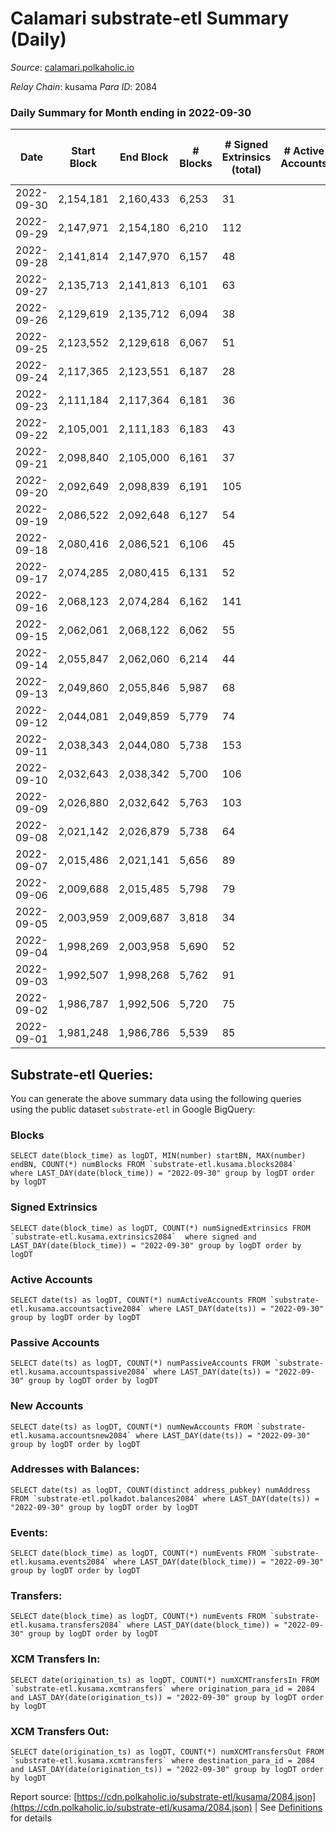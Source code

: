 # Calamari substrate-etl Summary (Daily)

_Source_: [calamari.polkaholic.io](https://calamari.polkaholic.io)

*Relay Chain*: kusama
*Para ID*: 2084



### Daily Summary for Month ending in 2022-09-30


| Date | Start Block | End Block | # Blocks | # Signed Extrinsics (total) | # Active Accounts | # Passive | # New | # Addresses with Balances | # Events | # Transfers | # XCM Transfers In | # XCM Transfers Out | Issues | 
| ---- | ----------- | --------- | -------- | --------------------------- | ----------------- | --------- | ----- | ------------------------- | -------- | ----------- | ------------------ | ------------------- | ------ |
| 2022-09-30 | 2,154,181 | 2,160,433 | 6,253 | 31 |  |  |  | 26,650 | 18,990 | 16 ($4,319.47) | 1 ($32.26) | 1 ($102.16) |  |
| 2022-09-29 | 2,147,971 | 2,154,180 | 6,210 | 112 |  |  |  |  | 19,467 | 50 ($41,221.17) | 6 ($455.49) | 5 ($1,106.74) |  |
| 2022-09-28 | 2,141,814 | 2,147,970 | 6,157 | 48 |  |  |  |  | 18,819 | 38 ($56,869.37) | 1 ($8.17) |   |  |
| 2022-09-27 | 2,135,713 | 2,141,813 | 6,101 | 63 |  |  |  |  | 18,771 | 36 ($13,948.65) | 2 ($52.90) | 4 ($123.75) |  |
| 2022-09-26 | 2,129,619 | 2,135,712 | 6,094 | 38 |  |  |  |  | 18,579 | 28 ($11,129.93) | 2 ($27.56) | 4 ($130.62) |  |
| 2022-09-25 | 2,123,552 | 2,129,618 | 6,067 | 51 |  |  |  |  | 18,578 | 37 ($5,512.88) |   | 4 ($95.37) |  |
| 2022-09-24 | 2,117,365 | 2,123,551 | 6,187 | 28 |  |  |  |  | 18,778 | 17 ($10,481.59) | 1 ($31.17) | 4 ($65.70) |  |
| 2022-09-23 | 2,111,184 | 2,117,364 | 6,181 | 36 |  |  |  |  | 18,825 | 25 ($5,036.66) | 4 ($274.98) | 1 ($0.14) |  |
| 2022-09-22 | 2,105,001 | 2,111,183 | 6,183 | 43 |  |  |  |  | 18,868 | 24 ($8,283.30) | 2 ($29.61) | 2 ($33.28) |  |
| 2022-09-21 | 2,098,840 | 2,105,000 | 6,161 | 37 |  |  |  |  | 18,760 | 29 ($7,163.09) | 2 ($61.02) | 1 ($85.42) |  |
| 2022-09-20 | 2,092,649 | 2,098,839 | 6,191 | 105 |  |  |  |  | 19,354 | 44 ($12,481.69) | 1 ($28.03) | 12 ($706.76) |  |
| 2022-09-19 | 2,086,522 | 2,092,648 | 6,127 | 54 |  |  |  |  | 18,788 | 40 ($34,028.37) | 3 ($1,296.23) | 2 ($6.36) |  |
| 2022-09-18 | 2,080,416 | 2,086,521 | 6,106 | 45 |  |  |  |  | 18,667 | 34 ($9,290.08) | 3 ($77.53) | 3 ($811.19) |  |
| 2022-09-17 | 2,074,285 | 2,080,415 | 6,131 | 52 |  |  |  |  | 18,780 | 35 ($21,714.28) |   | 5 ($630.05) |  |
| 2022-09-16 | 2,068,123 | 2,074,284 | 6,162 | 141 |  |  |  |  | 19,591 | 112 ($71,733.41) | 17 ($2,692.55) | 15 ($1,347.17) |  |
| 2022-09-15 | 2,062,061 | 2,068,122 | 6,062 | 55 |  |  |  |  | 18,583 | 42 ($1,812.92) | 2 ($33.71) |   |  |
| 2022-09-14 | 2,055,847 | 2,062,060 | 6,214 | 44 |  |  |  | 26,602 | 18,974 | 30 ($1,879.02) | 5 ($84.28) | 1 ($26.49) |  |
| 2022-09-13 | 2,049,860 | 2,055,846 | 5,987 | 68 |  |  |  |  | 18,501 | 47 ($14,155.20) | 6 ($587.11) | 10 ($2,984.44) |  |
| 2022-09-12 | 2,044,081 | 2,049,859 | 5,779 | 74 |  |  |  | 26,594 | 17,940 | 60 ($2,295.49) | 22 ($379.40) | 2 ($269.15) |  |
| 2022-09-11 | 2,038,343 | 2,044,080 | 5,738 | 153 |  |  |  |  | 18,349 | 79 ($21,769.07) |   | 1 ($252.81) |  |
| 2022-09-10 | 2,032,643 | 2,038,342 | 5,700 | 106 |  |  |  |  | 17,912 | 73 ($237,492.77) |   | 17 ($1,695.63) |  |
| 2022-09-09 | 2,026,880 | 2,032,642 | 5,763 | 103 |  |  |  |  | 18,010 | 63 ($431,856.12) |   | 1 ($38.85) |  |
| 2022-09-08 | 2,021,142 | 2,026,879 | 5,738 | 64 |  |  |  | 26,640 | 17,705 | 38 ($216,271.09) | 6 ($587.05) | 5 ($77.20) |  |
| 2022-09-07 | 2,015,486 | 2,021,141 | 5,656 | 89 |  |  |  | 26,640 | 17,660 | 47 ($16,418.77) | 5 ($185.37) | 14 ($4,170.85) |  |
| 2022-09-06 | 2,009,688 | 2,015,485 | 5,798 | 79 |  |  |  | 26,635 | 18,025 | 37 ($230,779.48) | 3 ($297.76) | 19 ($2,471.48) |  |
| 2022-09-05 | 2,003,959 | 2,009,687 | 3,818 | 34 |  |  |  | 26,627 | 11,703 | 22 ($9,092.48) |   | 1 ($229.82) |  |
| 2022-09-04 | 1,998,269 | 2,003,958 | 5,690 | 52 |  |  |  | 26,625 | 17,483 | 16 ($201,453.56) |   | 15 ($3,629.17) |  |
| 2022-09-03 | 1,992,507 | 1,998,268 | 5,762 | 91 |  |  |  | 26,623 | 17,968 | 46 ($209,227.82) |   | 11 ($756.24) |  |
| 2022-09-02 | 1,986,787 | 1,992,506 | 5,720 | 75 |  |  |  | 26,616 | 17,730 | 53 ($210,990.68) | 1 ($33.74) | 5 ($634.71) |  |
| 2022-09-01 | 1,981,248 | 1,986,786 | 5,539 | 85 |  |  |  | 26,610 | 17,246 | 45 ($3,232.62) | 2 ($0.09) | 6 ($400.33) |  |

## Substrate-etl Queries:
You can generate the above summary data using the following queries using the public dataset `substrate-etl` in Google BigQuery:


### Blocks
```
SELECT date(block_time) as logDT, MIN(number) startBN, MAX(number) endBN, COUNT(*) numBlocks FROM `substrate-etl.kusama.blocks2084`  where LAST_DAY(date(block_time)) = "2022-09-30" group by logDT order by logDT
```


### Signed Extrinsics
```
SELECT date(block_time) as logDT, COUNT(*) numSignedExtrinsics FROM `substrate-etl.kusama.extrinsics2084`  where signed and LAST_DAY(date(block_time)) = "2022-09-30" group by logDT order by logDT
```


### Active Accounts
```
SELECT date(ts) as logDT, COUNT(*) numActiveAccounts FROM `substrate-etl.kusama.accountsactive2084` where LAST_DAY(date(ts)) = "2022-09-30" group by logDT order by logDT
```


### Passive Accounts
```
SELECT date(ts) as logDT, COUNT(*) numPassiveAccounts FROM `substrate-etl.kusama.accountspassive2084` where LAST_DAY(date(ts)) = "2022-09-30" group by logDT order by logDT
```


### New Accounts
```
SELECT date(ts) as logDT, COUNT(*) numNewAccounts FROM `substrate-etl.kusama.accountsnew2084` where LAST_DAY(date(ts)) = "2022-09-30" group by logDT order by logDT
```


### Addresses with Balances:
```
SELECT date(ts) as logDT, COUNT(distinct address_pubkey) numAddress FROM `substrate-etl.polkadot.balances2084` where LAST_DAY(date(ts)) = "2022-09-30" group by logDT order by logDT
```


### Events:
```
SELECT date(block_time) as logDT, COUNT(*) numEvents FROM `substrate-etl.kusama.events2084` where LAST_DAY(date(block_time)) = "2022-09-30" group by logDT order by logDT
```


### Transfers:
```
SELECT date(block_time) as logDT, COUNT(*) numEvents FROM `substrate-etl.kusama.transfers2084` where LAST_DAY(date(block_time)) = "2022-09-30" group by logDT order by logDT
```


### XCM Transfers In:
```
SELECT date(origination_ts) as logDT, COUNT(*) numXCMTransfersIn FROM `substrate-etl.kusama.xcmtransfers` where origination_para_id = 2084 and LAST_DAY(date(origination_ts)) = "2022-09-30" group by logDT order by logDT
```


### XCM Transfers Out:
```
SELECT date(origination_ts) as logDT, COUNT(*) numXCMTransfersOut FROM `substrate-etl.kusama.xcmtransfers` where destination_para_id = 2084 and LAST_DAY(date(origination_ts)) = "2022-09-30" group by logDT order by logDT
```



Report source: [https://cdn.polkaholic.io/substrate-etl/kusama/2084.json](https://cdn.polkaholic.io/substrate-etl/kusama/2084.json) | See [Definitions](/DEFINITIONS.md) for details
